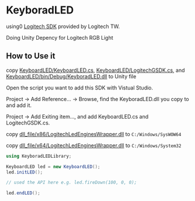 # KeyboradLED

using0 [Logitech SDK](https://github.com/logihackdays/LGS_LED) provided by Logitech TW.

Doing Unity Depency for Logitech RGB Light

## How to Use it
copy [KeyboardLED/KeyboardLED.cs](KeyboardLED/KeyboardLED.cs), [KeyboardLED/LogitechGSDK.cs](KeyboardLED/LogitechGSDK.cs), and [KeyboardLED/bin/Debug/KeyboradLED.dll](KeyboardLED/bin/Debug/KeyboradLED.dll) to Unity file

Open the script you want to add this SDK with Vistual Studio.

Project -> Add Reference... -> Browse, find the KeyboradLED.dll you copy to and add it.

Project -> Add Exiting item..., and add KeyboardLED.cs and LogitechGSDK.cs.

copy [dll_file/x86/LogitechLedEnginesWrapper.dll](dll_file/x86/LogitechLedEnginesWrapper.dll) to `C:/Windows/SysWOW64`

copy [dll_file/x64/LogitechLedEnginesWrapper.dll](dll_file/x64/LogitechLedEnginesWrapper.dll) to `C:/Windows/System32`

```CS
using KeyboradLEDLibrary;

KeyboardLED led = new KeyboardLED();
led.initLED();

// used the API here e.g. led.fireDown(100, 0, 0);

led.endLED();
```
